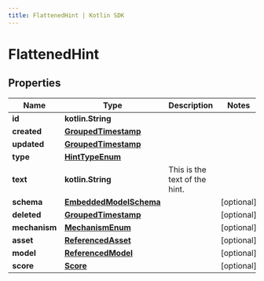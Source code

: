 ```yaml
---
title: FlattenedHint | Kotlin SDK
---
```




# FlattenedHint

## Properties
Name | Type | Description | Notes
------------ | ------------- | ------------- | -------------
**id** | **kotlin.String** |  | 
**created** | [**GroupedTimestamp**](GroupedTimestamp) |  | 
**updated** | [**GroupedTimestamp**](GroupedTimestamp) |  | 
**type** | [**HintTypeEnum**](HintTypeEnum) |  | 
**text** | **kotlin.String** | This is the text of the hint. | 
**schema** | [**EmbeddedModelSchema**](EmbeddedModelSchema) |  |  [optional]
**deleted** | [**GroupedTimestamp**](GroupedTimestamp) |  |  [optional]
**mechanism** | [**MechanismEnum**](MechanismEnum) |  |  [optional]
**asset** | [**ReferencedAsset**](ReferencedAsset) |  |  [optional]
**model** | [**ReferencedModel**](ReferencedModel) |  |  [optional]
**score** | [**Score**](Score) |  |  [optional]




